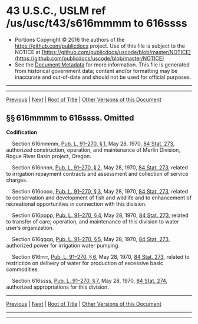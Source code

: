---
---

# 43 U.S.C., USLM ref /us/usc/t43/s616mmmm to 616ssss

* Portions Copyright © 2016 the authors of the https://github.com/publicdocs project.
  Use of this file is subject to the NOTICE at [https://github.com/publicdocs/uscode/blob/master/NOTICE](https://github.com/publicdocs/uscode/blob/master/NOTICE)
* See the [Document Metadata](././../../../../..//README.md) for more information.
  This file is generated from historical government data; content and/or formatting may be inaccurate and out-of-date and should not be used for official purposes.

----------
----------

[Previous](./../../../../..//us/usc/t43/ch12/schLIII/m__us_usc_t43_ch12_schLIII.md) | [Next](./../../../../..//us/usc/t43/ch12/schLIV/m__us_usc_t43_ch12_schLIV.md) | [Root of Title](./../../../../../) | [Other Versions of this Document](https://publicdocs.github.io/go/links?ns=uslm&ref=%2Fus%2Fusc%2Ft43%2Fs616mmmm+to+616ssss)

## §§ 616mmmm to 616ssss. Omitted

 __Codification__ 

    Section 616mmmm, [Pub. L. 91–270, § 1][/us/pl/91/270/s1], May 28, 1970, [84 Stat. 273][/us/stat/84/273], authorized construction, operation, and maintenance of Merlin Division, Rogue River Basin project, Oregon.

    Section 616nnnn, [Pub. L. 91–270, § 2][/us/pl/91/270/s2], May 28, 1970, [84 Stat. 273][/us/stat/84/273], related to irrigation repayment contracts and assessment and collection of service charges.

    Section 616oooo, [Pub. L. 91–270, § 3][/us/pl/91/270/s3], May 28, 1970, [84 Stat. 273][/us/stat/84/273], related to conservation and development of fish and wildlife and to enhancement of recreational opportunities in connection with this division.

    Section 616pppp, [Pub. L. 91–270, § 4][/us/pl/91/270/s4], May 28, 1970, [84 Stat. 273][/us/stat/84/273], related to transfer of care, operation, and maintenance of this division to water user’s organization.

    Section 616qqqq, [Pub. L. 91–270, § 5][/us/pl/91/270/s5], May 28, 1970, [84 Stat. 273][/us/stat/84/273], authorized power for irrigation water pumping.

    Section 616rrrr, [Pub. L. 91–270, § 6][/us/pl/91/270/s6], May 28, 1970, [84 Stat. 273][/us/stat/84/273], related to restriction on delivery of water for production of excessive basic commodities.

    Section 616ssss, [Pub. L. 91–270, § 7][/us/pl/91/270/s7], May 28, 1970, [84 Stat. 274][/us/stat/84/274], authorized appropriations for this division.

----------

[Previous](./../../../../..//us/usc/t43/ch12/schLIII/m__us_usc_t43_ch12_schLIII.md) | [Next](./../../../../..//us/usc/t43/ch12/schLIV/m__us_usc_t43_ch12_schLIV.md) | [Root of Title](./../../../../../) | [Other Versions of this Document](https://publicdocs.github.io/go/links?ns=uslm&ref=%2Fus%2Fusc%2Ft43%2Fs616mmmm+to+616ssss)

----------
----------

[/us/pl/91/270/s1]: https://publicdocs.github.io/go/links?ns=uslm&ref=%2Fus%2Fpl%2F91%2F270%2Fs1
[/us/stat/84/273]: https://publicdocs.github.io/go/links?ns=uslm&ref=%2Fus%2Fstat%2F84%2F273
[/us/pl/91/270/s2]: https://publicdocs.github.io/go/links?ns=uslm&ref=%2Fus%2Fpl%2F91%2F270%2Fs2
[/us/stat/84/273]: https://publicdocs.github.io/go/links?ns=uslm&ref=%2Fus%2Fstat%2F84%2F273
[/us/pl/91/270/s3]: https://publicdocs.github.io/go/links?ns=uslm&ref=%2Fus%2Fpl%2F91%2F270%2Fs3
[/us/stat/84/273]: https://publicdocs.github.io/go/links?ns=uslm&ref=%2Fus%2Fstat%2F84%2F273
[/us/pl/91/270/s4]: https://publicdocs.github.io/go/links?ns=uslm&ref=%2Fus%2Fpl%2F91%2F270%2Fs4
[/us/stat/84/273]: https://publicdocs.github.io/go/links?ns=uslm&ref=%2Fus%2Fstat%2F84%2F273
[/us/pl/91/270/s5]: https://publicdocs.github.io/go/links?ns=uslm&ref=%2Fus%2Fpl%2F91%2F270%2Fs5
[/us/stat/84/273]: https://publicdocs.github.io/go/links?ns=uslm&ref=%2Fus%2Fstat%2F84%2F273
[/us/pl/91/270/s6]: https://publicdocs.github.io/go/links?ns=uslm&ref=%2Fus%2Fpl%2F91%2F270%2Fs6
[/us/stat/84/273]: https://publicdocs.github.io/go/links?ns=uslm&ref=%2Fus%2Fstat%2F84%2F273
[/us/pl/91/270/s7]: https://publicdocs.github.io/go/links?ns=uslm&ref=%2Fus%2Fpl%2F91%2F270%2Fs7
[/us/stat/84/274]: https://publicdocs.github.io/go/links?ns=uslm&ref=%2Fus%2Fstat%2F84%2F274


